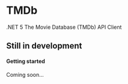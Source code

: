 # TMDb
.NET 5 The Movie Database (TMDb) API Client

## Still in development

#### Getting started

Coming soon...
